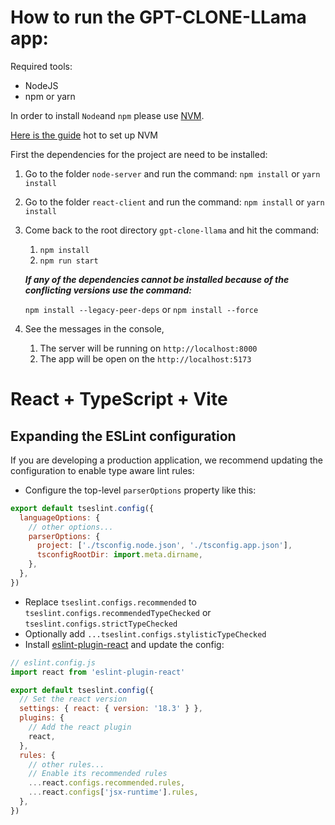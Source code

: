 # How to run the GPT-CLONE-LLama app:

Required tools:
- NodeJS
- npm or yarn 

In order to install `Node`and `npm` please use [NVM](https://github.com/nvm-sh/nvm). 

[Here is the guide](https://www.freecodecamp.org/news/node-version-manager-nvm-install-guide/) hot to set up NVM

First the dependencies for the project are need to be installed:

1. Go to the folder `node-server` and run the command:  `npm install` or `yarn install`
2. Go to the folder `react-client` and run the command:  `npm install` or `yarn install`
3. Come back to the root directory `gpt-clone-llama` and hit the command: 
   1. `npm install`  
   2. `npm run start`
   
   _**If any of the dependencies cannot be installed because of the conflicting versions use the command:**_ 

   `npm install --legacy-peer-deps` or `npm install --force`

4. See the messages in the console, 
   1. The server will be running on `http://localhost:8000`
   2. The app will be open on the `http://localhost:5173`





# React + TypeScript + Vite


## Expanding the ESLint configuration

If you are developing a production application, we recommend updating the configuration to enable type aware lint rules:

- Configure the top-level `parserOptions` property like this:

```js
export default tseslint.config({
  languageOptions: {
    // other options...
    parserOptions: {
      project: ['./tsconfig.node.json', './tsconfig.app.json'],
      tsconfigRootDir: import.meta.dirname,
    },
  },
})
```

- Replace `tseslint.configs.recommended` to `tseslint.configs.recommendedTypeChecked` or `tseslint.configs.strictTypeChecked`
- Optionally add `...tseslint.configs.stylisticTypeChecked`
- Install [eslint-plugin-react](https://github.com/jsx-eslint/eslint-plugin-react) and update the config:

```js
// eslint.config.js
import react from 'eslint-plugin-react'

export default tseslint.config({
  // Set the react version
  settings: { react: { version: '18.3' } },
  plugins: {
    // Add the react plugin
    react,
  },
  rules: {
    // other rules...
    // Enable its recommended rules
    ...react.configs.recommended.rules,
    ...react.configs['jsx-runtime'].rules,
  },
})
```
